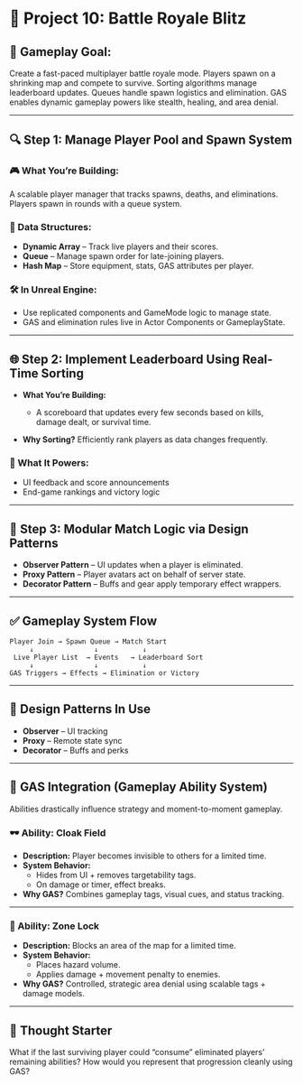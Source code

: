 
# 🏹 Project 10: Battle Royale Blitz

## 🎯 Gameplay Goal:
Create a fast-paced multiplayer battle royale mode. Players spawn on a shrinking map and compete to survive. Sorting algorithms manage leaderboard updates. Queues handle spawn logistics and elimination. GAS enables dynamic gameplay powers like stealth, healing, and area denial.

---

## 🔍 Step 1: Manage Player Pool and Spawn System

### 🎮 What You’re Building:
A scalable player manager that tracks spawns, deaths, and eliminations. Players spawn in rounds with a queue system.

### 🧱 Data Structures:
- **Dynamic Array** – Track live players and their scores.
- **Queue** – Manage spawn order for late-joining players.
- **Hash Map** – Store equipment, stats, GAS attributes per player.

### 🛠️ In Unreal Engine:
- Use replicated components and GameMode logic to manage state.
- GAS and elimination rules live in Actor Components or GameplayState.

---

## 🌐 Step 2: Implement Leaderboard Using Real-Time Sorting

- **What You’re Building:**
  - A scoreboard that updates every few seconds based on kills, damage dealt, or survival time.

- **Why Sorting?**
  Efficiently rank players as data changes frequently.

### 🧠 What It Powers:
- UI feedback and score announcements
- End-game rankings and victory logic

---

## 🚦 Step 3: Modular Match Logic via Design Patterns

- **Observer Pattern** – UI updates when a player is eliminated.
- **Proxy Pattern** – Player avatars act on behalf of server state.
- **Decorator Pattern** – Buffs and gear apply temporary effect wrappers.

---

## ✅ Gameplay System Flow

```
Player Join → Spawn Queue → Match Start
     ↓               ↓           ↓
 Live Player List  → Events   → Leaderboard Sort
     ↓               ↓           ↓
GAS Triggers → Effects → Elimination or Victory
```

---

## 🧩 Design Patterns In Use

- **Observer** – UI tracking
- **Proxy** – Remote state sync
- **Decorator** – Buffs and perks

---

## 🎲 GAS Integration (Gameplay Ability System)

Abilities drastically influence strategy and moment-to-moment gameplay.

### 🕶️ Ability: Cloak Field
- **Description:** Player becomes invisible to others for a limited time.
- **System Behavior:**
  - Hides from UI + removes targetability tags.
  - On damage or timer, effect breaks.
- **Why GAS?**
  Combines gameplay tags, visual cues, and status tracking.

---

### 🧨 Ability: Zone Lock
- **Description:** Blocks an area of the map for a limited time.
- **System Behavior:**
  - Places hazard volume.
  - Applies damage + movement penalty to enemies.
- **Why GAS?**
  Controlled, strategic area denial using scalable tags + damage models.

---

## 🤔 Thought Starter

What if the last surviving player could “consume” eliminated players’ remaining abilities? How would you represent that progression cleanly using GAS?
